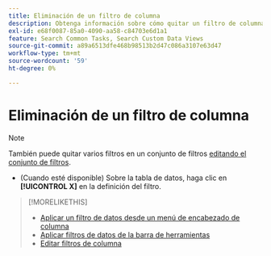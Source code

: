```yaml
---
title: Eliminación de un filtro de columna
description: Obtenga información sobre cómo quitar un filtro de columna.
exl-id: e68f0087-85a0-4090-aa58-c84703e6d1a1
feature: Search Common Tasks, Search Custom Data Views
source-git-commit: a89a6513dfe468b98513b2d47c086a3107e63d47
workflow-type: tm+mt
source-wordcount: '59'
ht-degree: 0%

---
```


# Eliminación de un filtro de columna

>[!NOTE]
>
>También puede quitar varios filtros en un conjunto de filtros [editando el conjunto de filtros](/help/search-social-commerce/common-tasks/data-views/ad-hoc-settings/column-filter-edit.md).

* (Cuando esté disponible) Sobre la tabla de datos, haga clic en **[!UICONTROL X]** en la definición del filtro.

>[!MORELIKETHIS]
>
>* [Aplicar un filtro de datos desde un menú de encabezado de columna](/help/search-social-commerce/common-tasks/data-views/ad-hoc-settings/column-filter-apply-from-column-heading.md)
>* [Aplicar filtros de datos de la barra de herramientas](/help/search-social-commerce/common-tasks/data-views/ad-hoc-settings/column-filter-apply-from-toolbar.md)
>* [Editar filtros de columna](/help/search-social-commerce/common-tasks/data-views/ad-hoc-settings/column-filter-edit.md)
